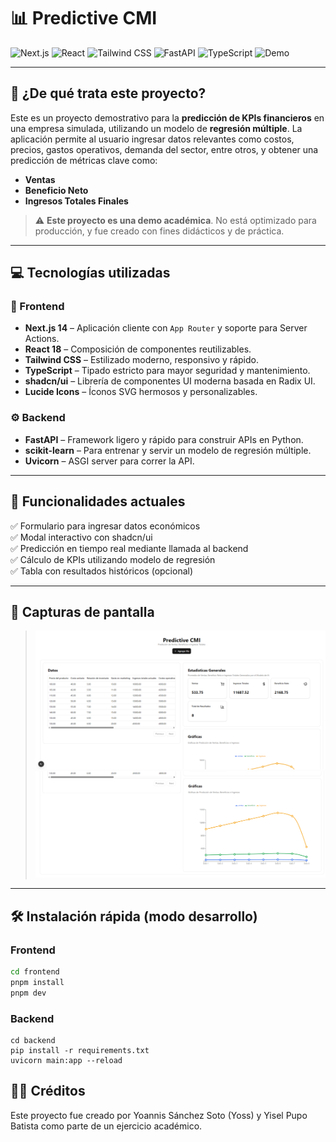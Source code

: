 # 📊 Predictive CMI

![Next.js](https://img.shields.io/badge/Next.js-15-blue?logo=nextdotjs&style=for-the-badge)
![React](https://img.shields.io/badge/React-18-61DAFB?logo=react&style=for-the-badge)
![Tailwind CSS](https://img.shields.io/badge/TailwindCSS-3-38B2AC?logo=tailwindcss&style=for-the-badge)
![FastAPI](https://img.shields.io/badge/FastAPI-Python-009688?logo=fastapi&style=for-the-badge)
![TypeScript](https://img.shields.io/badge/TypeScript-5-3178C6?logo=typescript&style=for-the-badge)
![Demo](https://img.shields.io/badge/Proyecto-Demostrativo-FFD700?logo=github&style=for-the-badge)

---

## 🧠 ¿De qué trata este proyecto?

Este es un proyecto demostrativo para la **predicción de KPIs financieros** en una empresa simulada, utilizando un modelo de **regresión múltiple**. La aplicación permite al usuario ingresar datos relevantes como costos, precios, gastos operativos, demanda del sector, entre otros, y obtener una predicción de métricas clave como:

- **Ventas**
- **Beneficio Neto**
- **Ingresos Totales Finales**

> ⚠️ **Este proyecto es una demo académica**. No está optimizado para producción, y fue creado con fines didácticos y de práctica.

---

## 💻 Tecnologías utilizadas

### 🧩 Frontend

- **Next.js 14** – Aplicación cliente con `App Router` y soporte para Server Actions.
- **React 18** – Composición de componentes reutilizables.
- **Tailwind CSS** – Estilizado moderno, responsivo y rápido.
- **TypeScript** – Tipado estricto para mayor seguridad y mantenimiento.
- **shadcn/ui** – Librería de componentes UI moderna basada en Radix UI.
- **Lucide Icons** – Íconos SVG hermosos y personalizables.

### ⚙️ Backend

- **FastAPI** – Framework ligero y rápido para construir APIs en Python.
- **scikit-learn** – Para entrenar y servir un modelo de regresión múltiple.
- **Uvicorn** – ASGI server para correr la API.

---

## 🚀 Funcionalidades actuales

✅ Formulario para ingresar datos económicos  
✅ Modal interactivo con shadcn/ui  
✅ Predicción en tiempo real mediante llamada al backend  
✅ Cálculo de KPIs utilizando modelo de regresión  
✅ Tabla con resultados históricos (opcional)

---

## 📸 Capturas de pantalla

> ![Pagina Principal](./docs/screenshot-1.png)
> ![Estadísticas](./docs/screenshot-2.png)

---

## 🛠 Instalación rápida (modo desarrollo)

### Frontend

```bash
cd frontend
pnpm install
pnpm dev
```

### Backend

```
cd backend
pip install -r requirements.txt
uvicorn main:app --reload
```

## 👨‍🎓 Créditos

Este proyecto fue creado por Yoannis Sánchez Soto (Yoss) y Yisel Pupo Batista como parte de un ejercicio académico.
